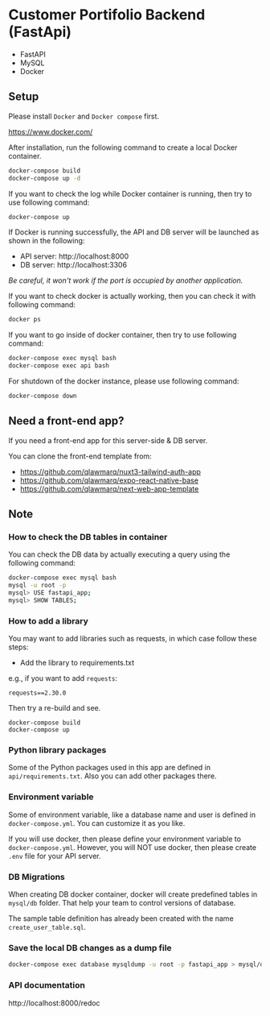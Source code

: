 # Customer Portifolio Backend (FastApi)

 - FastAPI
 - MySQL
 - Docker

## Setup

Please install `Docker` and `Docker compose` first.

https://www.docker.com/

After installation, run the following command to create a local Docker container.

```bash
docker-compose build
docker-compose up -d
```

If you want to check the log while Docker container is running, then try to use following command:

```bash
docker-compose up
```

If Docker is running successfully, the API and DB server will be launched as shown in the following:

- API server: http://localhost:8000
- DB server: http://localhost:3306

_Be careful, it won't work if the port is occupied by another application._

If you want to check docker is actually working, then you can check it with following command:

```bash
docker ps
```

If you want to go inside of docker container, then try to use following command:

```bash
docker-compose exec mysql bash
docker-compose exec api bash
```

For shutdown of the docker instance, please use following command:

```bash
docker-compose down
```

## Need a front-end app?

If you need a front-end app for this server-side & DB server.

You can clone the front-end template from:

- https://github.com/qlawmarq/nuxt3-tailwind-auth-app
- https://github.com/qlawmarq/expo-react-native-base
- https://github.com/qlawmarq/next-web-app-template

## Note

### How to check the DB tables in container

You can check the DB data by actually executing a query using the following command:

```bash
docker-compose exec mysql bash
mysql -u root -p
mysql> USE fastapi_app;
mysql> SHOW TABLES;
```

### How to add a library

You may want to add libraries such as requests, in which case follow these steps:

- Add the library to requirements.txt

e.g., if you want to add `requests`:

```
requests==2.30.0
```

Then try a re-build and see.

```
docker-compose build
docker-compose up
```

### Python library packages

Some of the Python packages used in this app are defined in `api/requirements.txt`.
Also you can add other packages there.

### Environment variable

Some of environment variable, like a database name and user is defined in `docker-compose.yml`.
You can customize it as you like.

If you will use docker, then please define your environment variable to `docker-compose.yml`.
However, you will NOT use docker, then please create `.env` file for your API server.

### DB Migrations

When creating DB docker container, docker will create predefined tables in `mysql/db` folder.
That help your team to control versions of database.

The sample table definition has already been created with the name `create_user_table.sql`.

### Save the local DB changes as a dump file

```bash
docker-compose exec database mysqldump -u root -p fastapi_app > mysql/db/dump.sql
```

### API documentation

http://localhost:8000/redoc

